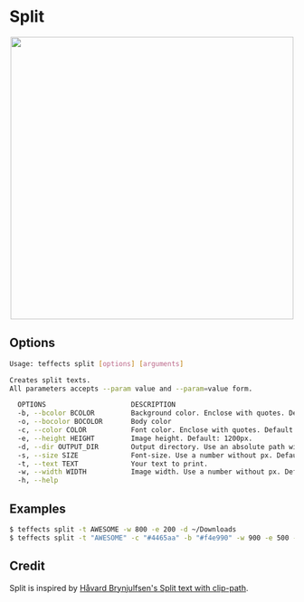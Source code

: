 # Split

<p align="center">
<img width="500" src="https://raw.githubusercontent.com/shinokada/teffects/main/images/split.png" /> 
</p>

## Options

```sh
Usage: teffects split [options] [arguments]

Creates split texts.
All parameters accepts --param value and --param=value form.

  OPTIONS                     DESCRIPTION
  -b, --bcolor BCOLOR         Background color. Enclose with quotes. Default: #000
  -o, --bocolor BOCOLOR       Body color
  -c, --color COLOR           Font color. Enclose with quotes. Default: #fff
  -e, --height HEIGHT         Image height. Default: 1200px.
  -d, --dir OUTPUT_DIR        Output directory. Use an absolute path without a trailing slash. Default: teffects/outputs directory.
  -s, --size SIZE             Font-size. Use a number without px. Default: 120px
  -t, --text TEXT             Your text to print.
  -w, --width WIDTH           Image width. Use a number without px. Default: 1600px.
  -h, --help 
```

## Examples

```sh
$ teffects split -t AWESOME -w 800 -e 200 -d ~/Downloads
$ teffects split -t "AWESOME" -c "#4465aa" -b "#f4e990" -w 900 -e 500 -d ~/Downloads
```

## Credit

Split is inspired by [Håvard Brynjulfsen's Split text with clip-path](https://codepen.io/havardob/pen/PoPaWaE).